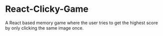 # React-Clicky-Game
A React based memory game where the user tries to get the highest score by only clicking the same image once.
